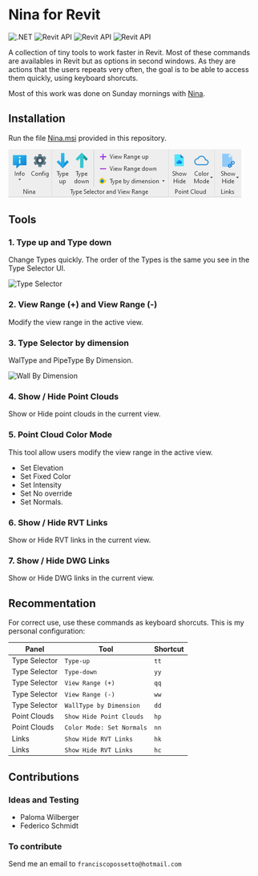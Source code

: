 # Nina for Revit
![.NET](https://img.shields.io/badge/.NET-4.7-green.svg)
![Revit API](https://img.shields.io/badge/RevitAPI-2018-blue.svg)
![Revit API](https://img.shields.io/badge/RevitAPI-2019-blue.svg)
![Revit API](https://img.shields.io/badge/RevitAPI-2020-blue.svg)

A collection of tiny tools to work faster in Revit.
Most of these commands are availables in Revit but as options in second windows. As they are actions that the users repeats very often, the goal is to be able to access them quickly, using keyboard shorcuts.

Most of this work was done on Sunday mornings with [Nina](Nina.png).

## Installation
Run the file [Nina.msi](https://github.com/franpossetto/Nina/releases/tag/v1.2) provided in this repository.

![NinaRibbon](Nina/Demo/v120.png)

## Tools

### 1. Type up and Type down
Change Types quickly. The order of the Types is the same you see in the Type Selector UI.

![Type Selector](Nina/Demo/TypeSelector.gif)

### 2. View Range (+) and View Range (-)
Modify the view range in the active view.

### 3. Type Selector by dimension
WalType and PipeType By Dimension.

![Wall By Dimension](Nina/Demo/WallByDimension.gif)

### 4. Show / Hide Point Clouds
Show or Hide point clouds in the current view.

### 5. Point Cloud Color Mode
This tool allow users modify the view range in the active view.
- Set Elevation
- Set Fixed Color
- Set Intensity
- Set No override
- Set Normals.

### 6. Show / Hide RVT Links
Show or Hide RVT links in the current view.

### 7. Show / Hide DWG Links
Show or Hide DWG links in the current view.


## Recommentation
For correct use, use these commands as keyboard shorcuts. This is my personal configuration:

|Panel| Tool | Shortcut  | 
|-----|-----|-----|
|Type Selector|`Type-up`| `tt`|
|Type Selector|`Type-down`| `yy`|
|Type Selector|`View Range (+)`| `qq`|
|Type Selector|`View Range (-)`| `ww`|
|Type Selector|`WallType by Dimension`| `dd`|
|Point Clouds|`Show Hide Point Clouds`| `hp`|
|Point Clouds|`Color Mode: Set Normals`| `nn`|
|Links|`Show Hide RVT Links`| `hk`|
|Links|`Show Hide RVT Links`| `hc`|

## Contributions

### Ideas and Testing
- Paloma Wilberger
- Federico Schmidt

### To contribute
Send me an email to `franciscopossetto@hotmail.com`
